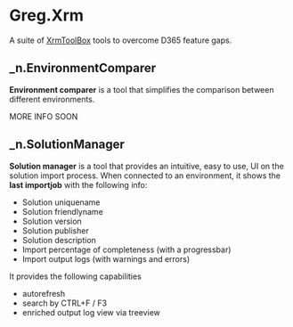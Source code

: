 # Greg.Xrm
A suite of [XrmToolBox](https://www.xrmtoolbox.com/) tools to overcome D365 feature gaps.

## _n.EnvironmentComparer
**Environment comparer** is a tool that simplifies the comparison between different environments.

MORE INFO SOON

## _n.SolutionManager
**Solution manager** is a tool that provides an intuitive, easy to use, UI on the solution import process.
When connected to an environment, it shows the **last importjob** with the following info:

- Solution uniquename
- Solution friendlyname
- Solution version
- Solution publisher
- Solution description
- Import percentage of completeness (with a progressbar)
- Import output logs (with warnings and errors)

It provides the following capabilities

- autorefresh
- search by CTRL+F / F3
- enriched output log view via treeview
